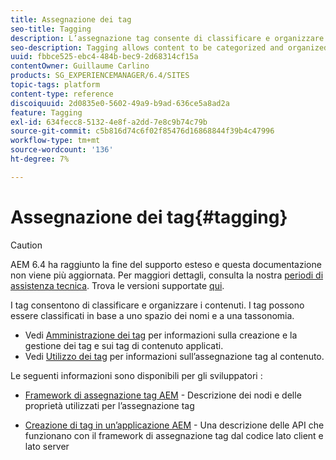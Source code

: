 ```yaml
---
title: Assegnazione dei tag
seo-title: Tagging
description: L’assegnazione tag consente di classificare e organizzare i contenuti
seo-description: Tagging allows content to be categorized and organized
uuid: fbbce525-ebc4-484b-bec9-2d68314cf15a
contentOwner: Guillaume Carlino
products: SG_EXPERIENCEMANAGER/6.4/SITES
topic-tags: platform
content-type: reference
discoiquuid: 2d0835e0-5602-49a9-b9ad-636ce5a8ad2a
feature: Tagging
exl-id: 634fecc8-5132-4e8f-a2dd-7e8c9b74c79b
source-git-commit: c5b816d74c6f02f85476d16868844f39b4c47996
workflow-type: tm+mt
source-wordcount: '136'
ht-degree: 7%

---
```


# Assegnazione dei tag{#tagging}

>[!CAUTION]
>
>AEM 6.4 ha raggiunto la fine del supporto esteso e questa documentazione non viene più aggiornata. Per maggiori dettagli, consulta la nostra [periodi di assistenza tecnica](https://helpx.adobe.com/it/support/programs/eol-matrix.html). Trova le versioni supportate [qui](https://experienceleague.adobe.com/docs/).

I tag consentono di classificare e organizzare i contenuti. I tag possono essere classificati in base a uno spazio dei nomi e a una tassonomia.

* Vedi [Amministrazione dei tag](/help/sites-administering/tags.md) per informazioni sulla creazione e la gestione dei tag e sui tag di contenuto applicati.
* Vedi [Utilizzo dei tag](/help/sites-authoring/tags.md) per informazioni sull’assegnazione tag al contenuto.

Le seguenti informazioni sono disponibili per gli sviluppatori :

* [Framework di assegnazione tag AEM](/help/sites-developing/framework.md) - Descrizione dei nodi e delle proprietà utilizzati per l’assegnazione tag

* [Creazione di tag in un’applicazione AEM](/help/sites-developing/building.md) - Una descrizione delle API che funzionano con il framework di assegnazione tag dal codice lato client e lato server
